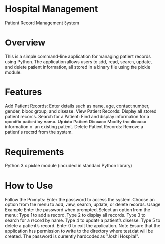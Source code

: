 # Hospital Management
Patient Record Management System

# Overview
This is a simple command-line application for managing patient records using Python. The application allows users to add, read, search, update, and delete patient information, all stored in a binary file using the pickle module.

# Features
Add Patient Records: Enter details such as name, age, contact number, gender, blood group, and disease.
View Patient Records: Display all stored patient records.
Search for a Patient: Find and display information for a specific patient by name.
Update Patient Disease: Modify the disease information of an existing patient.
Delete Patient Records: Remove a patient's record from the system.

# Requirements
Python 3.x
pickle module (included in standard Python library)

# How to Use
Follow the Prompts:
Enter the password to access the system.
Choose an option from the menu to add, view, search, update, or delete records.
Usage Example
Enter the password when prompted.
Select an option from the menu:
Type 1 to add a record.
Type 2 to display all records.
Type 3 to search for a record by name.
Type 4 to update a patient’s disease.
Type 5 to delete a patient’s record.
Enter 0 to exit the application.
Note
Ensure that the application has permission to write to the directory where test.dat will be created.
The password is currently hardcoded as "Joshi Hospital".
